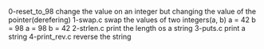 0-reset_to_98
change the value on an integer but changing the value of the pointer(derefering)
1-swap.c
swap the values of two integers(a, b)
a = 42 b = 98
a = 98 b = 42
2-strlen.c
print the length os a string
3-puts.c
print a string
4-print_rev.c
reverse the string

